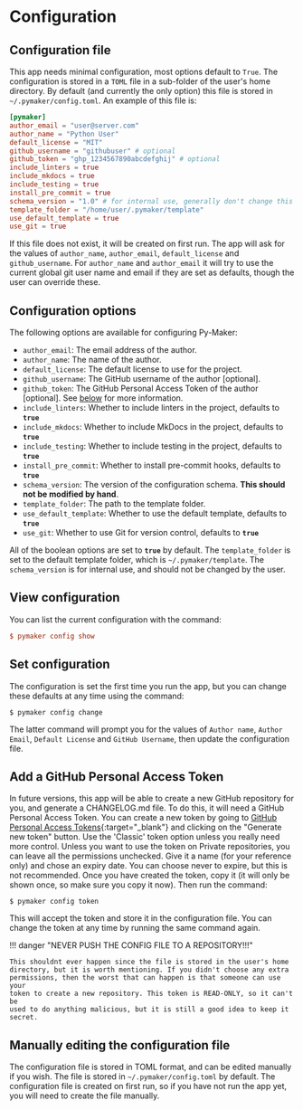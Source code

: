 # Configuration

## Configuration file

This app needs minimal configuration, most options default to `True`. The
configuration is stored in a `TOML` file in a sub-folder of the user's
home directory. By default (and currently the only option) this file is stored
in `~/.pymaker/config.toml`. An example of this file is:

```toml
[pymaker]
author_email = "user@server.com"
author_name = "Python User"
default_license = "MIT"
github_username = "githubuser" # optional
github_token = "ghp_1234567890abcdefghij" # optional
include_linters = true
include_mkdocs = true
include_testing = true
install_pre_commit = true
schema_version = "1.0" # for internal use, generally don't change this
template_folder = "/home/user/.pymaker/template"
use_default_template = true
use_git = true
```

If this file does not exist, it will be created on first run. The app will ask
for the values of `author_name`, `author_email`, `default_license` and
`github_username`. For `author_name` and `author_email` it will try to use the
current global git user name and email if they are set as defaults, though the
user can override these.

## Configuration options

The following options are available for configuring Py-Maker:

- `author_email`: The email address of the author.
- `author_name`: The name of the author.
- `default_license`: The default license to use for the project.
- `github_username`: The GitHub username of the author [optional].
- `github_token`: The GitHub Personal Access Token of the author [optional]. See
  [below](#add-a-github-personal-access-token) for more information.
- `include_linters`: Whether to include linters in the project, defaults to
  **`true`**
- `include_mkdocs`: Whether to include MkDocs in the project, defaults to
  **`true`**
- `include_testing`: Whether to include testing in the project, defaults to
  **`true`**
- `install_pre_commit`: Whether to install pre-commit hooks, defaults to
  **`true`**
- `schema_version`: The version of the configuration schema. **This should not
  be modified by hand**.
- `template_folder`: The path to the template folder.
- `use_default_template`: Whether to use the default template, defaults to
  **`true`**
- `use_git`: Whether to use Git for version control, defaults to
  **`true`**

All of the boolean options are set to **`true`** by default. The
`template_folder` is set to the default template folder, which is
`~/.pymaker/template`. The `schema_version` is for internal use, and should not
be changed by the user.

## View configuration

You can list the current configuration with the command:

```ini
$ pymaker config show
```

## Set configuration

The configuration is set the first time you run the app, but you can change
these defaults at any time using the command:

```console
$ pymaker config change
```

The latter command will prompt you for the values of `Author name`, `Author
Email`, `Default License` and `GitHub Username`, then update the configuration
file.

## Add a GitHub Personal Access Token

In future versions, this app will be able to create a new GitHub repository for
you, and generate a CHANGELOG.md file. To do this, it will need a GitHub
Personal Access Token. You can create a new token by going to [GitHub Personal
Access Tokens](<https://github.com/settings/tokens>){:target="_blank"} and
clicking on the "Generate new token" button. Use the 'Classic' token option
unless you really need more control. Unless you want to use the token on Private
repositories, you can leave all the permissions unchecked. Give it a name (for
your reference only) and chose an expiry date. You can choose never to expire,
but this is not recommended. Once you have created the token, copy it (it will
only be shown once, so make sure you copy it now). Then run the command:

```console
$ pymaker config token
```

This will accept the token and store it in the configuration file. You can
change the token at any time by running the same command again.

!!! danger "NEVER PUSH THE CONFIG FILE TO A REPOSITORY!!!"

    This shouldnt ever happen since the file is stored in the user's home
    directory, but it is worth mentioning. If you didn't choose any extra
    permissions, then the worst that can happen is that someone can use your
    token to create a new repository. This token is READ-ONLY, so it can't be
    used to do anything malicious, but it is still a good idea to keep it secret.

## Manually editing the configuration file

The configuration file is stored in TOML format, and can be edited manually if
you wish. The file is stored in `~/.pymaker/config.toml` by default. The
configuration file is created on first run, so if you have not run the app yet,
you will need to create the file manually.
